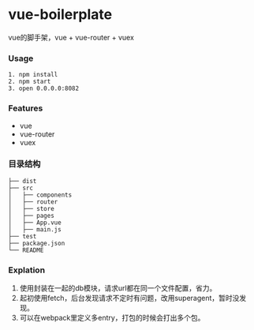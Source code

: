 # vue-boilerplate
vue的脚手架，vue + vue-router + vuex

### Usage

```
1. npm install
2. npm start
3. open 0.0.0.0:8082
```
  
### Features

* vue
* vue-router
* vuex



### 目录结构
```
├── dist
├── src
│   ├── components    
│   ├── router    
│   ├── store
│   ├── pages
│   ├── App.vue
│   ├── main.js
├── test
├── package.json
└── README
```

### Explation

1. 使用封装在一起的db模块，请求url都在同一个文件配置，省力。
2. 起初使用fetch，后台发现请求不定时有问题，改用superagent，暂时没发现。
3. 可以在webpack里定义多entry，打包的时候会打出多个包。



